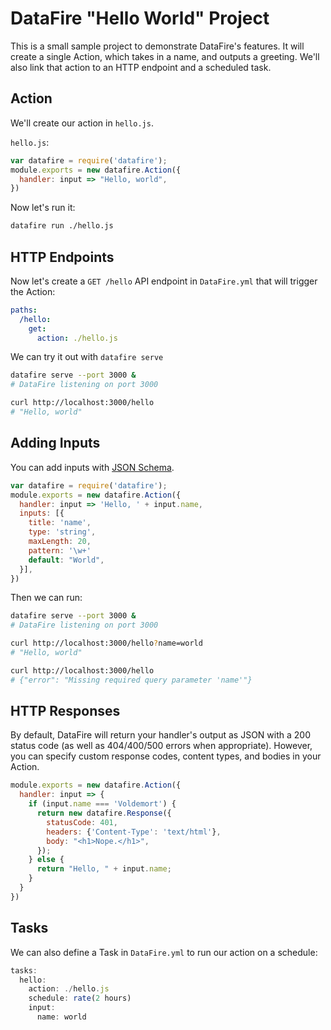 # DataFire "Hello World" Project
This is a small sample project to demonstrate DataFire's features. It will create
a single Action, which takes in a name, and outputs a greeting. We'll also link
that action to an HTTP endpoint and a scheduled task.

## Action
We'll create our action in `hello.js`.

`hello.js`:
```js
var datafire = require('datafire');
module.exports = new datafire.Action({
  handler: input => "Hello, world",
})
```

Now let's run it:
```bash
datafire run ./hello.js
```

## HTTP Endpoints
Now let's create a `GET /hello` API endpoint in `DataFire.yml` that will trigger the Action:

```yaml
paths:
  /hello:
    get:
      action: ./hello.js
```

We can try it out with `datafire serve`
```bash
datafire serve --port 3000 &
# DataFire listening on port 3000

curl http://localhost:3000/hello
# "Hello, world"
```

## Adding Inputs
You can add inputs with [JSON Schema](http://json-schema.org/).

```js
var datafire = require('datafire');
module.exports = new datafire.Action({
  handler: input => 'Hello, ' + input.name,
  inputs: [{
    title: 'name',
    type: 'string',
    maxLength: 20,
    pattern: '\w+'
    default: "World",
  }],
})
```

Then we can run:
```bash
datafire serve --port 3000 &
# DataFire listening on port 3000

curl http://localhost:3000/hello?name=world
# "Hello, world"

curl http://localhost:3000/hello
# {"error": "Missing required query parameter 'name'"}
```

## HTTP Responses
By default, DataFire will return your handler's output as JSON with a 200 status
code (as well as 404/400/500 errors when appropriate). However, you can specify
custom response codes, content types, and bodies in your Action.

```js
module.exports = new datafire.Action({
  handler: input => {
    if (input.name === 'Voldemort') {
      return new datafire.Response({
        statusCode: 401,
        headers: {'Content-Type': 'text/html'},
        body: "<h1>Nope.</h1>",
      });
    } else {
      return "Hello, " + input.name;
    }
  }
})
```

## Tasks
We can also define a Task in `DataFire.yml` to run our action on a schedule:
```js
tasks:
  hello:
    action: ./hello.js
    schedule: rate(2 hours)
    input:
      name: world
```
